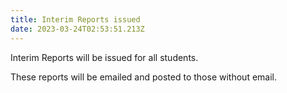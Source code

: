 ```yaml
---
title: Interim Reports issued
date: 2023-03-24T02:53:51.213Z
---
```

Interim Reports will be issued for all students. 

These reports will be emailed and posted to those without email.
